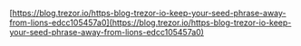 

[https://blog.trezor.io/https-blog-trezor-io-keep-your-seed-phrase-away-from-lions-edcc105457a0](https://blog.trezor.io/https-blog-trezor-io-keep-your-seed-phrase-away-from-lions-edcc105457a0)
